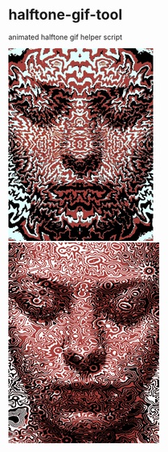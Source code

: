 # halftone-gif-tool
animated halftone gif helper script

![example1](example1.gif)
![example1](example2.gif)
